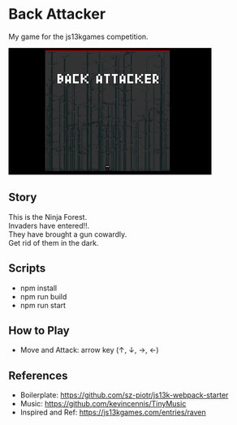 # Back Attacker
My game for the js13kgames competition.

![screenshot](./big-400.png)


## Story
This is the Ninja Forest.  
Invaders have entered!!.  
They have brought a gun cowardly.  
Get rid of them in the dark.  

## Scripts
* npm install
* npm run build
* npm run start

## How to Play

* Move and Attack: arrow key (↑, ↓, →, ←)

## References

* Boilerplate: https://github.com/sz-piotr/js13k-webpack-starter
* Music: https://github.com/kevincennis/TinyMusic
* Inspired and Ref: https://js13kgames.com/entries/raven
